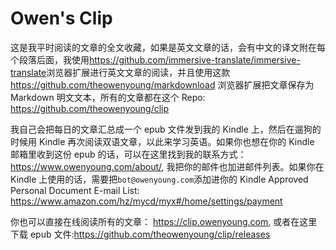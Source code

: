 # Owen's Clip

这是我平时阅读的文章的全文收藏，如果是英文文章的话，会有中文的译文附在每个段落后面，我使用<https://github.com/immersive-translate/immersive-translate>浏览器扩展进行英文文章的阅读，并且使用这款<https://github.com/theowenyoung/markdownload> 浏览器扩展把文章保存为 Markdown 明文文本，所有的文章都在这个 Repo: <https://github.com/theowenyoung/clip>

我自己会把每日的文章汇总成一个 epub 文件发到我的 Kindle 上，然后在遛狗的时候用 Kindle 再次阅读双语文章，以此来学习英语。如果你也想在你的 Kindle 邮箱里收到这份 epub 的话，可以在这里找到我的联系方式： <https://www.owenyoung.com/about/>, 我把你的邮件也加进邮件列表。如果你在 Kindle 上使用的话，需要把`bot@owenyoung.com`添加进你的 Kindle Approved Personal Document E-mail List: <https://www.amazon.com/hz/mycd/myx#/home/settings/payment>

你也可以直接在线阅读所有的文章： <https://clip.owenyoung.com>, 或者在这里下载 epub 文件:<https://github.com/theowenyoung/clip/releases>
